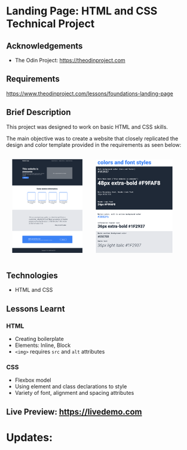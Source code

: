 # Landing Page: HTML and CSS Technical Project
## Acknowledgements
* The Odin Project: https://theodinproject.com

## Requirements
https://www.theodinproject.com/lessons/foundations-landing-page

## Brief Description   
This project was designed to work on basic HTML and CSS skills.   

The main objective was to create a website that closely replicated the design and color template provided in the requirements as seen below:   
   
<img src="img/website-template.png" 
    alt="Web Design for this Project" 
    height="250px" style="padding: 16px">
<img src="img/color-fonts.png" 
    alt="Color Palette for Website" 
    height="250px" style="padding: 16px">

## Technologies
* HTML and CSS

## Lessons Learnt
### HTML
* Creating boilerplate
* Elements: Inline, Block
* `<img>` requires `src` and `alt` attributes
   
### CSS
* Flexbox model
* Using element and class declarations to style
* Variety of font, alignment and spacing attributes

## Live Preview: https://livedemo.com

# Updates:
